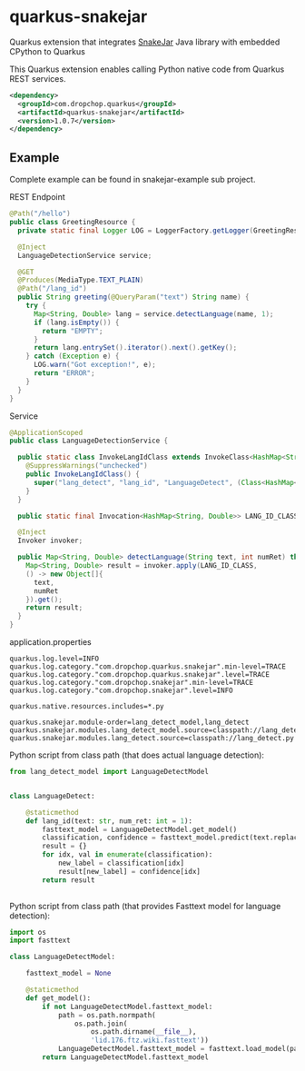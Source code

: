# quarkus-snakejar
Quarkus extension that integrates [SnakeJar](https://github.com/ivlcic/snakejar) Java library with embedded CPython to Quarkus

This Quarkus extension enables calling Python native code from Quarkus REST services.

```xml
<dependency>
  <groupId>com.dropchop.quarkus</groupId>
  <artifactId>quarkus-snakejar</artifactId>
  <version>1.0.7</version>
</dependency>
```

## Example

Complete example can be found in snakejar-example sub project.

REST Endpoint

```java
@Path("/hello")
public class GreetingResource {
  private static final Logger LOG = LoggerFactory.getLogger(GreetingResource.class);

  @Inject
  LanguageDetectionService service;

  @GET
  @Produces(MediaType.TEXT_PLAIN)
  @Path("/lang_id")
  public String greeting(@QueryParam("text") String name) {
    try {
      Map<String, Double> lang = service.detectLanguage(name, 1);
      if (lang.isEmpty()) {
        return "EMPTY";
      }
      return lang.entrySet().iterator().next().getKey();
    } catch (Exception e) {
      LOG.warn("Got exception!", e);
      return "ERROR";
    }
  }
}
```

Service
```java
@ApplicationScoped
public class LanguageDetectionService {

  public static class InvokeLangIdClass extends InvokeClass<HashMap<String, Double>> {
    @SuppressWarnings("unchecked")
    public InvokeLangIdClass() {
      super("lang_detect", "lang_id", "LanguageDetect", (Class<HashMap<String, Double>>)(Class<?>)HashMap.class);
    }
  }

  public static final Invocation<HashMap<String, Double>> LANG_ID_CLASS = new InvokeLangIdClass();

  @Inject
  Invoker invoker;

  public Map<String, Double> detectLanguage(String text, int numRet) throws Exception {
    Map<String, Double> result = invoker.apply(LANG_ID_CLASS,
    () -> new Object[]{
      text,
      numRet
    }).get();
    return result;
  }
}
```

application.properties
```properties
quarkus.log.level=INFO
quarkus.log.category."com.dropchop.quarkus.snakejar".min-level=TRACE
quarkus.log.category."com.dropchop.quarkus.snakejar".level=TRACE
quarkus.log.category."com.dropchop.snakejar".min-level=TRACE
quarkus.log.category."com.dropchop.snakejar".level=INFO

quarkus.native.resources.includes=*.py

quarkus.snakejar.module-order=lang_detect_model,lang_detect
quarkus.snakejar.modules.lang_detect_model.source=classpath://lang_detect_model.py
quarkus.snakejar.modules.lang_detect.source=classpath://lang_detect.py
```

Python script from class path (that does actual language detection):

```python
from lang_detect_model import LanguageDetectModel


class LanguageDetect:

    @staticmethod
    def lang_id(text: str, num_ret: int = 1):
        fasttext_model = LanguageDetectModel.get_model()
        classification, confidence = fasttext_model.predict(text.replace("\n", " "), k=num_ret)
        result = {}
        for idx, val in enumerate(classification):
            new_label = classification[idx]
            result[new_label] = confidence[idx]
        return result
        
```

Python script from class path (that provides Fasttext model for language detection):

```python
import os
import fasttext

class LanguageDetectModel:

    fasttext_model = None

    @staticmethod
    def get_model():
        if not LanguageDetectModel.fasttext_model:
            path = os.path.normpath(
                os.path.join(
                    os.path.dirname(__file__), 
                    'lid.176.ftz.wiki.fasttext'))
            LanguageDetectModel.fasttext_model = fasttext.load_model(path)
        return LanguageDetectModel.fasttext_model
        
```
